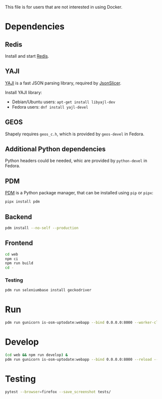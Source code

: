 This file is for users that are not interested in using Docker.

# Dependencies

## Redis

Install and start [Redis](https://redis.io/docs/getting-started/).

## YAJI

[YAJI](https://lloyd.github.io/yajl/) is a fast JSON parsing library, required by [JsonSlicer](https://pypi.org/project/jsonslicer/).

Install YAJI library:
- Debian/Ubuntu users: `apt-get install libyajl-dev`
- Fedora users: `dnf install yajl-devel`

## GEOS

Shapely requires `geos_c.h`, which is provided by `geos-devel` in Fedora.

## Additional Python dependencies

Python headers could be needed, whic are provided by `python-devel` in Fedora.

## PDM

[PDM](https://pdm.fming.dev/) is a Python package manager, that can be installed using `pip` or `pipx`:

```bash
pipx install pdm
```

## Backend

```bash
pdm install --no-self --production
```

## Frontend

```bash
cd web
npm ci
npm run build
cd -
```

### Testing

```bash
pdm run seleniumbase install geckodriver
```

# Run

```bash
pdm run gunicorn is-osm-uptodate:webapp --bind 0.0.0.0:8000 --worker-class aiohttp.GunicornWebWorker --timeout 300
```

# Develop

```bash
(cd web && npm run develop) &
pdm run gunicorn is-osm-uptodate:webapp --bind 0.0.0.0:8000 --reload --worker-class aiohttp.GunicornWebWorker
```

# Testing

```bash
pytest --browser=firefox --save_screenshot tests/
```
